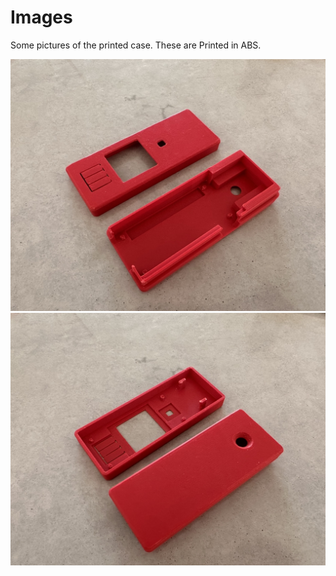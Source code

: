# Images
Some pictures of the printed case. These are Printed in ABS.

<picture>
<img alt="Shows the signercase top from the outside and the bottom from the inside." src="./signercase001.jpeg">
</picture>

<picture>
<img alt="Shows the signercase top from the inside and the bottom from the outside" src="./signercase002.jpeg">
</picture>

